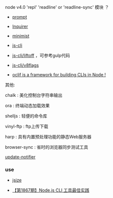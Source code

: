 


node v4.0  'repl' 'readline' or 'readline-sync' 模块 ？



 - [prompt]()
 - [Inquirer](https://github.com/SBoudrias/Inquirer.js)

 - [minimist](https://github.com/substack/minimist)
 - [js-cli](https://github.com/js-cli)
 - [js-cli/liftoff](https://github.com/js-cli/js-liftoff) ，可参考gulp代码
 - [js-cli/v8flags](https://github.com/js-cli/js-v8flags)

 - [oclif is a framework for building CLIs in Node !](https://github.com/oclif/oclif)

其他:

chalk : 美化控制台字符串输出

ora : 终端动态加载效果

shelljs : 轻便的命令库

vinyl-ftp : ftp上传下载

harp : 具有内置预处理功能的静态Web服务器

browser-sync : 省时的浏览器同步测试工具

[update-notifier](https://github.com/yeoman/update-notifier)


### use

- [jsize](https://github.com/antonmedv/jsize)

- [【第1867期】Node.js CLI 工具最佳实践](https://mp.weixin.qq.com/s/DwDw0vShAqegXCoAVpZPJQ)